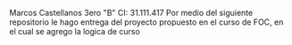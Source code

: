 Marcos Castellanos 3ero "B"
CI: 31.111.417
Por medio del siguiente repositorio le hago entrega del proyecto propuesto en el curso de FOC, en el cual se agrego la logica de curso 

